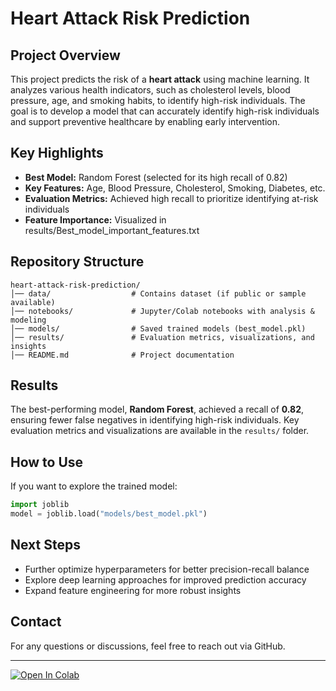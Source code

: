 # Heart Attack Risk Prediction



## Project Overview

This project predicts the risk of a **heart attack** using machine learning. It analyzes various health indicators, such as cholesterol levels, blood pressure, age, and smoking habits, to identify high-risk individuals. The goal is to develop a model that can accurately identify high-risk individuals and support preventive healthcare by enabling early intervention.

## Key Highlights

- **Best Model:** Random Forest (selected for its high recall of 0.82)
- **Key Features:** Age, Blood Pressure, Cholesterol, Smoking, Diabetes, etc.
- **Evaluation Metrics:** Achieved high recall to prioritize identifying at-risk individuals
- **Feature Importance:** Visualized in results/Best\_model\_important\_features.txt

## Repository Structure

```
heart-attack-risk-prediction/
│── data/                  # Contains dataset (if public or sample available)
│── notebooks/             # Jupyter/Colab notebooks with analysis & modeling
│── models/                # Saved trained models (best_model.pkl)
│── results/               # Evaluation metrics, visualizations, and insights
│── README.md              # Project documentation
```

## Results

The best-performing model, **Random Forest**, achieved a recall of **0.82**, ensuring fewer false negatives in identifying high-risk individuals. Key evaluation metrics and visualizations are available in the `results/` folder.

## How to Use

If you want to explore the trained model:

```python
import joblib
model = joblib.load("models/best_model.pkl")
```

## Next Steps

- Further optimize hyperparameters for better precision-recall balance
- Explore deep learning approaches for improved prediction accuracy
- Expand feature engineering for more robust insights

## Contact

For any questions or discussions, feel free to reach out via GitHub.

---

[![Open In Colab](https://colab.research.google.com/assets/colab-badge.svg)](https://colab.research.google.com/github/youyou2425/machine-learning-projects/refs/heads/main/heart_attack_risk_prediction/heart_attack_risk_prediction.ipynb)


